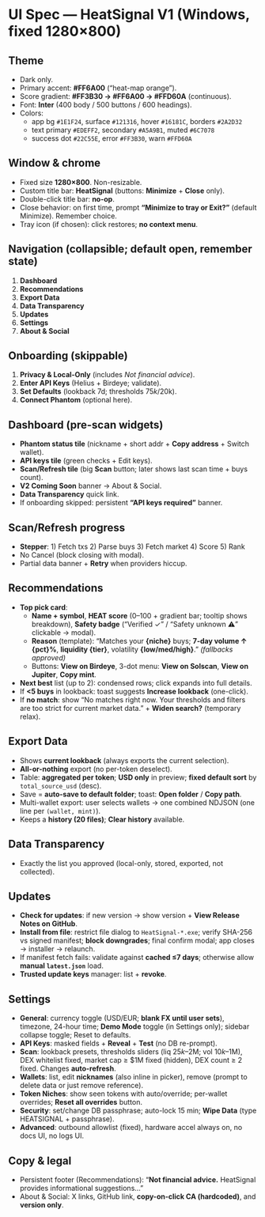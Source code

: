 # UI Spec — HeatSignal V1 (Windows, fixed 1280×800)

## Theme

- Dark only.  
- Primary accent: **#FF6A00** (“heat-map orange”).  
- Score gradient: **#FF3B30 → #FF6A00 → #FFD60A** (continuous).  
- Font: **Inter** (400 body / 500 buttons / 600 headings).  
- Colors:  
  - app bg `#1E1F24`, surface `#121316`, hover `#16181C`, borders `#2A2D32`  
  - text primary `#EDEFF2`, secondary `#A5A9B1`, muted `#6C7078`  
  - success dot `#22C55E`, error `#FF3B30`, warn `#FFD60A`

## Window & chrome

- Fixed size **1280×800**. Non-resizable.  
- Custom title bar: **HeatSignal** (buttons: **Minimize** + **Close** only).  
- Double-click title bar: **no-op**.  
- Close behavior: on first time, prompt **“Minimize to tray or Exit?”** (default Minimize). Remember choice.  
- Tray icon (if chosen): click restores; **no context menu**.

## Navigation (collapsible; default open, remember state)

1) **Dashboard**  
2) **Recommendations**  
3) **Export Data**  
4) **Data Transparency**  
5) **Updates**  
6) **Settings**  
7) **About & Social**

## Onboarding (skippable)

1. **Privacy & Local-Only** (includes *Not financial advice*).  
2. **Enter API Keys** (Helius + Birdeye; validate).  
3. **Set Defaults** (lookback 7d; thresholds $75k/$20k).  
4. **Connect Phantom** (optional here).

## Dashboard (pre-scan widgets)
- **Phantom status tile** (nickname + short addr + **Copy address** + Switch wallet).  
- **API keys tile** (green checks + Edit keys).  
- **Scan/Refresh tile** (big **Scan** button; later shows last scan time + buys count).  
- **V2 Coming Soon** banner → About & Social.  
- **Data Transparency** quick link.  
- If onboarding skipped: persistent **“API keys required”** banner.

## Scan/Refresh progress
- **Stepper**: 1) Fetch txs 2) Parse buys 3) Fetch market 4) Score 5) Rank  
- No Cancel (block closing with modal).  
- Partial data banner + **Retry** when providers hiccup.

## Recommendations
- **Top pick card**:
  - **Name + symbol**, **HEAT score** (0–100 + gradient bar; tooltip shows breakdown), **Safety badge** (“Verified ✓” / “Safety unknown ⚠️” clickable → modal).  
  - **Reason** (template): “Matches your **{niche}** buys; **7-day volume ↑ {pct}%**, **liquidity {tier}**, volatility **{low/med/high}**.” *(fallbacks approved)*  
  - Buttons: **View on Birdeye**, 3-dot menu: **View on Solscan**, **View on Jupiter**, **Copy mint**.
- **Next best** list (up to 2): condensed rows; click expands into full details.  
- If **<5 buys** in lookback: toast suggests **Increase lookback** (one-click).  
- If **no match**: show “No matches right now. Your thresholds and filters are too strict for current market data.” + **Widen search?** (temporary relax).

## Export Data
- Shows **current lookback** (always exports the current selection).  
- **All-or-nothing** export (no per-token deselect).  
- Table: **aggregated per token**; **USD only** in preview; **fixed default sort** by `total_source_usd` (desc).  
- Save = **auto-save to default folder**; toast: **Open folder** / **Copy path**.  
- Multi-wallet export: user selects wallets → one combined NDJSON (one line per `(wallet, mint)`).  
- Keeps a **history (20 files)**; **Clear history** available.

## Data Transparency
- Exactly the list you approved (local-only, stored, exported, not collected).

## Updates
- **Check for updates**: if new version → show version + **View Release Notes on GitHub**.  
- **Install from file**: restrict file dialog to `HeatSignal-*.exe`; verify SHA-256 vs signed manifest; **block downgrades**; final confirm modal; app closes → installer → relaunch.  
- If manifest fetch fails: validate against **cached ≤7 days**; otherwise allow **manual `latest.json`** load.  
- **Trusted update keys** manager: list + **revoke**.

## Settings
- **General**: currency toggle (USD/EUR; **blank FX until user sets**), timezone, 24-hour time; **Demo Mode** toggle (in Settings only); sidebar collapse toggle; Reset to defaults.  
- **API Keys**: masked fields + **Reveal** + **Test** (no DB re-prompt).  
- **Scan**: lookback presets, thresholds sliders (liq $25k–$2M; vol $10k–$1M), DEX whitelist fixed, market cap ≥ $1M fixed (hidden), DEX count ≥ 2 fixed. Changes **auto-refresh**.  
- **Wallets**: list, edit **nicknames** (also inline in picker), remove (prompt to delete data or just remove reference).  
- **Token Niches**: show seen tokens with auto/override; per-wallet overrides; **Reset all overrides** button.  
- **Security**: set/change DB passphrase; auto-lock 15 min; **Wipe Data** (type HEATSIGNAL + passphrase).  
- **Advanced**: outbound allowlist (fixed), hardware accel always on, no docs UI, no logs UI.

## Copy & legal

- Persistent footer (Recommendations): “**Not financial advice.** HeatSignal provides informational suggestions…”  
- About & Social: X links, GitHub link, **copy-on-click CA (hardcoded)**, and **version only**.
